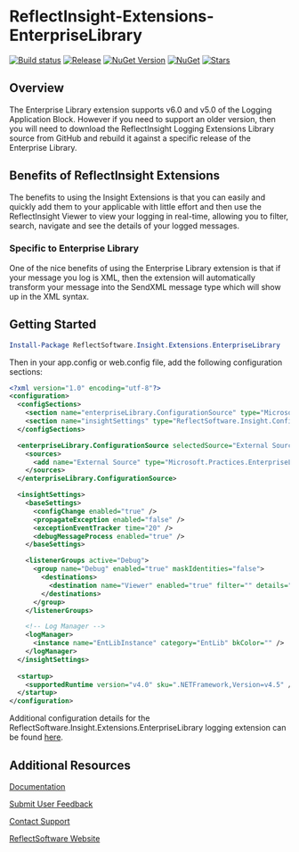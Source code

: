 # ReflectInsight-Extensions-EnterpriseLibrary

[![Build status](https://ci.appveyor.com/api/projects/status/github/reflectsoftware/reflectinsight-extensions-enterpriselibrary?svg=true)](https://ci.appveyor.com/project/reflectsoftware/reflectinsight-extensions-enterpriselibrary)
[![Release](https://img.shields.io/github/release/reflectsoftware/reflectinsight-extensions-enterpriselibrary.svg)](https://github.com/reflectsoftware/reflectinsight-extensions-enterpriselibrary/releases/latest)
[![NuGet Version](http://img.shields.io/nuget/v/reflectsoftware.insight.extensions.enterpriselibrary.svg?style=flat)](http://www.nuget.org/packages/ReflectSoftware.Insight.Extensions.enterpriselibrary/)
[![NuGet](https://img.shields.io/nuget/dt/reflectsoftware.insight.extensions.enterpriselibrary.svg)](http://www.nuget.org/packages/ReflectSoftware.Insight.Extensions.EnterpriseLibrary//)
[![Stars](https://img.shields.io/github/stars/reflectsoftware/reflectinsight-extensions-enterpriselibrary.svg)](https://github.com/reflectsoftware/reflectinsight-extensions-enterpriselibrary/stargazers)

## Overview ##

The Enterprise Library extension supports v6.0 and v5.0 of the Logging Application Block. However if you need to support an older version, then you will need to download the ReflectInsight Logging Extensions Library source from GitHub and rebuild it against a specific release of the Enterprise Library. 

## Benefits of ReflectInsight Extensions ##

The benefits to using the Insight Extensions is that you can easily and quickly add them to your applicable with little effort and then use the ReflectInsight Viewer to view your logging in real-time, allowing you to filter, search, navigate and see the details of your logged messages.

### Specific to Enterprise Library ###

One of the nice benefits of using the Enterprise Library extension is that if your message you log is XML, then the extension will automatically transform your message into the SendXML message type which will show up in the XML syntax.

## Getting Started


```powershell
Install-Package ReflectSoftware.Insight.Extensions.EnterpriseLibrary
```

Then in your app.config or web.config file, add the following configuration sections:

```xml
<?xml version="1.0" encoding="utf-8"?>
<configuration>
  <configSections>
    <section name="enterpriseLibrary.ConfigurationSource" type="Microsoft.Practices.EnterpriseLibrary.Common.Configuration.ConfigurationSourceSection, Microsoft.Practices.EnterpriseLibrary.Common" requirePermission="true" />    
    <section name="insightSettings" type="ReflectSoftware.Insight.ConfigurationHandler,ReflectSoftware.Insight" />
  </configSections>

  <enterpriseLibrary.ConfigurationSource selectedSource="External Source">
    <sources>
      <add name="External Source" type="Microsoft.Practices.EnterpriseLibrary.Common.Configuration.FileConfigurationSource, Microsoft.Practices.EnterpriseLibrary.Common" filePath="EntLib.config" />
    </sources>
  </enterpriseLibrary.ConfigurationSource>

  <insightSettings>
    <baseSettings>
      <configChange enabled="true" />
      <propagateException enabled="false" />
      <exceptionEventTracker time="20" />
      <debugMessageProcess enabled="true" />
    </baseSettings>

    <listenerGroups active="Debug">
      <group name="Debug" enabled="true" maskIdentities="false">
        <destinations>
          <destination name="Viewer" enabled="true" filter="" details="Viewer" />
        </destinations>
      </group>
    </listenerGroups>

    <!-- Log Manager -->
    <logManager>
      <instance name="EntLibInstance" category="EntLib" bkColor="" />
    </logManager>
  </insightSettings>
    
  <startup>
    <supportedRuntime version="v4.0" sku=".NETFramework,Version=v4.5" />
  </startup>
</configuration>
```

Additional configuration details for the ReflectSoftware.Insight.Extensions.EnterpriseLibrary logging extension can be found [here](https://reflectsoftware.atlassian.net/wiki/display/RI5/Logging+Application+Block+Extension).

## Additional Resources

[Documentation](https://reflectsoftware.atlassian.net/wiki/display/RI5/ReflectInsight+5+documentation)

[Submit User Feedback](http://reflectsoftware.uservoice.com/forums/158277-reflectinsight-feedback)

[Contact Support](support@reflectsoftware.com)

[ReflectSoftware Website](http://reflectsoftware.com)
